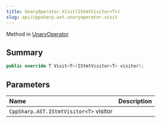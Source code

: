 ```yaml
---
title: UnaryOperator.Visit(IStmtVisitor<T>)
slug: api/cppsharp.ast.unaryoperator.visit
---
```

Method in [UnaryOperator](/api/cppsharp/ast/unaryoperator)

## Summary



```csharp
public override T Visit<T>(IStmtVisitor<T> visitor);
```

## Parameters

|Name|Description|
|:---|:---|
|`CppSharp.AST.IStmtVisitor<T>` visitor||

